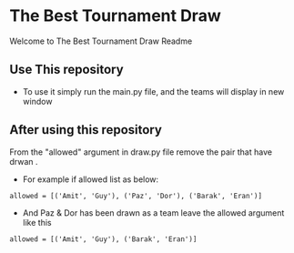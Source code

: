 # The Best Tournament Draw
Welcome to The Best Tournament Draw Readme 
## Use This repository  
- To use it simply run the main.py file, and the teams will display in new window

## After using this repository  
From the "allowed" argument in draw.py file remove the pair that have drwan .
- For example if allowed list as below: 
```{python}
allowed = [('Amit', 'Guy'), ('Paz', 'Dor'), ('Barak', 'Eran')]
```
- And Paz & Dor has been drawn as a team leave the allowed argument like this
```{python}
allowed = [('Amit', 'Guy'), ('Barak', 'Eran')]
```
